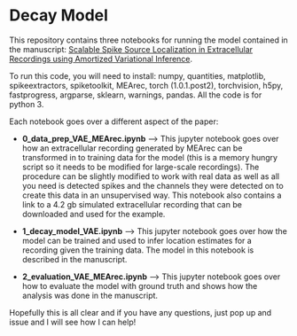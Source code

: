 # Decay Model

This repository contains three notebooks for running the model contained in the manuscript: [Scalable Spike Source Localization in Extracellular Recordings using Amortized Variational Inference](https://www.biorxiv.org/content/10.1101/656389v1).

To run this code, you will need to install: numpy, quantities, matplotlib, spikeextractors, spiketoolkit, MEArec, torch (1.0.1.post2), torchvision, h5py, fastprogress, argparse, sklearn, warnings, pandas. All the code is for python 3.

Each notebook goes over a different aspect of the paper:


* **0_data_prep_VAE_MEArec.ipynb** --> This jupyter notebook goes over how an extracellular recording generated by MEArec can be transformed in to training data for the model (this is a memory hungry script so it needs to be modified for large-scale recordings). The procedure can be slightly modified to work with real data as well as all you need is detected spikes and the channels they were detected on to create this data in an unsupervised way. This notebook also contains a link to a 4.2 gb simulated extracellular recording that can be downloaded and used for the example.

* **1_decay_model_VAE.ipynb** --> This jupyter notebook goes over how the model can be trained and used to infer location estimates for a recording given the training data. The model in this notebook is described in the manuscript.

* **2_evaluation_VAE_MEArec.ipynb** --> This jupyter notebook goes over how to evaluate the model with ground truth and shows how the analysis was done in the manuscript.

Hopefully this is all clear and if you have any questions, just pop up and issue and I will see how I can help!

